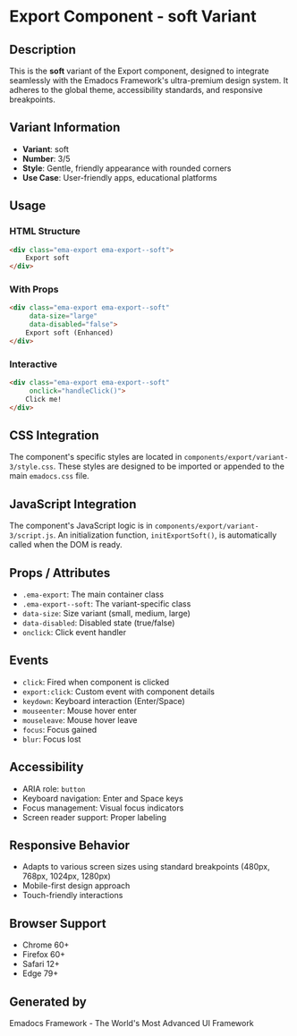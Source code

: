 # Export Component - soft Variant

## Description
This is the **soft** variant of the Export component, designed to integrate seamlessly with the Emadocs Framework's ultra-premium design system. It adheres to the global theme, accessibility standards, and responsive breakpoints.

## Variant Information
- **Variant**: soft
- **Number**: 3/5
- **Style**: Gentle, friendly appearance with rounded corners
- **Use Case**: User-friendly apps, educational platforms

## Usage

### HTML Structure
```html
<div class="ema-export ema-export--soft">
    Export soft
</div>
```

### With Props
```html
<div class="ema-export ema-export--soft" 
     data-size="large" 
     data-disabled="false">
    Export soft (Enhanced)
</div>
```

### Interactive
```html
<div class="ema-export ema-export--soft" 
     onclick="handleClick()">
    Click me!
</div>
```

## CSS Integration
The component's specific styles are located in `components/export/variant-3/style.css`. These styles are designed to be imported or appended to the main `emadocs.css` file.

## JavaScript Integration
The component's JavaScript logic is in `components/export/variant-3/script.js`. An initialization function, `initExportSoft()`, is automatically called when the DOM is ready.

## Props / Attributes
- `.ema-export`: The main container class
- `.ema-export--soft`: The variant-specific class
- `data-size`: Size variant (small, medium, large)
- `data-disabled`: Disabled state (true/false)
- `onclick`: Click event handler

## Events
- `click`: Fired when component is clicked
- `export:click`: Custom event with component details
- `keydown`: Keyboard interaction (Enter/Space)
- `mouseenter`: Mouse hover enter
- `mouseleave`: Mouse hover leave
- `focus`: Focus gained
- `blur`: Focus lost

## Accessibility
- ARIA role: `button`
- Keyboard navigation: Enter and Space keys
- Focus management: Visual focus indicators
- Screen reader support: Proper labeling

## Responsive Behavior
- Adapts to various screen sizes using standard breakpoints (480px, 768px, 1024px, 1280px)
- Mobile-first design approach
- Touch-friendly interactions

## Browser Support
- Chrome 60+
- Firefox 60+
- Safari 12+
- Edge 79+

## Generated by
Emadocs Framework - The World's Most Advanced UI Framework
